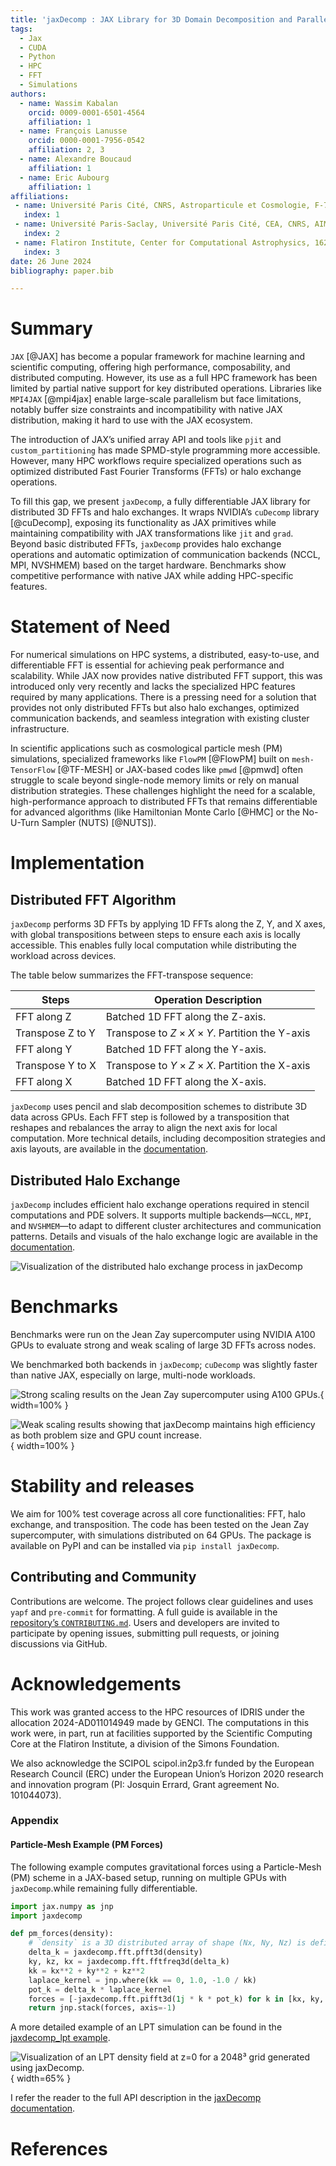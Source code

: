 ```yaml
---
title: 'jaxDecomp : JAX Library for 3D Domain Decomposition and Parallel FFTs'
tags:
  - Jax
  - CUDA
  - Python
  - HPC
  - FFT
  - Simulations
authors:
  - name: Wassim Kabalan
    orcid: 0009-0001-6501-4564
    affiliation: 1
  - name: François Lanusse
    orcid: 0000-0001-7956-0542
    affiliation: 2, 3
  - name: Alexandre Boucaud
    affiliation: 1
  - name: Eric Aubourg
    affiliation: 1
affiliations:
 - name: Université Paris Cité, CNRS, Astroparticule et Cosmologie, F-75013 Paris, France
   index: 1
 - name: Université Paris-Saclay, Université Paris Cité, CEA, CNRS, AIM, 91191, Gif-sur-Yvette, France
   index: 2
 - name: Flatiron Institute, Center for Computational Astrophysics, 162 5th Avenue, New York, NY 10010, USA
   index: 3
date: 26 June 2024
bibliography: paper.bib

---
```


# Summary


`JAX` \[@JAX] has become a popular framework for machine learning and scientific computing, offering high performance, composability, and distributed computing. However, its use as a full HPC framework has been limited by partial native support for key distributed operations. Libraries like `MPI4JAX` \[@mpi4jax] enable large-scale parallelism but face limitations, notably buffer size constraints and incompatibility with native JAX distribution, making it hard to use with the JAX ecosystem.

The introduction of JAX’s unified array API and tools like `pjit` and `custom_partitioning` has made SPMD-style programming more accessible. However, many HPC workflows require specialized operations such as optimized distributed Fast Fourier Transforms (FFTs) or halo exchange operations.

To fill this gap, we present `jaxDecomp`, a fully differentiable JAX library for distributed 3D FFTs and halo exchanges. It wraps NVIDIA’s `cuDecomp` library \[@cuDecomp], exposing its functionality as JAX primitives while maintaining compatibility with JAX transformations like `jit` and `grad`. Beyond basic distributed FFTs, `jaxDecomp` provides halo exchange operations and automatic optimization of communication backends (NCCL, MPI, NVSHMEM) based on the target hardware. Benchmarks show competitive performance with native JAX while adding HPC-specific features.



# Statement of Need

For numerical simulations on HPC systems, a distributed, easy-to-use, and differentiable FFT is essential for achieving peak performance and scalability. While JAX now provides native distributed FFT support, this was introduced only very recently and lacks the specialized HPC features required by many applications. There is a pressing need for a solution that provides not only distributed FFTs but also halo exchanges, optimized communication backends, and seamless integration with existing cluster infrastructure.

In scientific applications such as cosmological particle mesh (PM) simulations, specialized frameworks like `FlowPM` \[@FlowPM] built on `mesh-TensorFlow` \[@TF-MESH] or JAX-based codes like `pmwd` \[@pmwd] often struggle to scale beyond single-node memory limits or rely on manual distribution strategies. These challenges highlight the need for a scalable, high-performance approach to distributed FFTs that remains differentiable for advanced algorithms (like Hamiltonian Monte Carlo \[@HMC] or the No-U-Turn Sampler (NUTS) \[@NUTS]).


# Implementation

## Distributed FFT Algorithm

`jaxDecomp` performs 3D FFTs by applying 1D FFTs along the Z, Y, and X axes, with global transpositions between steps to ensure each axis is locally accessible. This enables fully local computation while distributing the workload across devices.

The table below summarizes the FFT-transpose sequence:

| Steps            | Operation Description                                    |
|------------------|----------------------------------------------------------|
| FFT along Z      | Batched 1D FFT along the Z-axis.                         |
| Transpose Z to Y | Transpose to $Z \times X \times Y$. Partition the Y-axis |
| FFT along Y      | Batched 1D FFT along the Y-axis.                         |
| Transpose Y to X | Transpose to $Y \times Z \times X$. Partition the X-axis |
| FFT along X      | Batched 1D FFT along the X-axis.                         |

`jaxDecomp` uses pencil and slab decomposition schemes to distribute 3D data across GPUs. Each FFT step is followed by a transposition that reshapes and rebalances the array to align the next axis for local computation. More technical details, including decomposition strategies and axis layouts, are available in the [documentation](https://jaxdecomp.readthedocs.io/en/latest/02-decomposition.html).


## Distributed Halo Exchange

`jaxDecomp` includes efficient halo exchange operations required in stencil computations and PDE solvers. It supports multiple backends—`NCCL`, `MPI`, and `NVSHMEM`—to adapt to different cluster architectures and communication patterns. Details and visuals of the halo exchange logic are available in the [documentation](https://jaxdecomp.readthedocs.io/en/latest/04-halo_exchange.html).

![Visualization of the distributed halo exchange process in `jaxDecomp`](assets/halo-exchange.svg)


# Benchmarks

Benchmarks were run on the Jean Zay supercomputer using NVIDIA A100 GPUs to evaluate strong and weak scaling of large 3D FFTs across nodes.

We benchmarked both backends in `jaxDecomp`; `cuDecomp` was slightly faster than native JAX, especially on large, multi-node workloads.


![Strong scaling results on the Jean Zay supercomputer using A100 GPUs.](assets/strong_scaling.png){ width=100% }

![Weak scaling results showing that `jaxDecomp` maintains high efficiency as both problem size and GPU count increase.](assets/weak_scaling.png){ width=100% }


# Stability and releases

We aim for 100% test coverage across all core functionalities: FFT, halo exchange, and transposition. The code has been tested on the Jean Zay supercomputer, with simulations distributed on 64 GPUs. The package is available on PyPI and can be installed via `pip install jaxDecomp`.


## Contributing and Community

Contributions are welcome. The project follows clear guidelines and uses `yapf` and `pre-commit` for formatting. A full guide is available in the [repository’s `CONTRIBUTING.md`](https://github.com/DifferentiableUniverseInitiative/jaxDecomp/blob/main/CONTRIBUTING.md). Users and developers are invited to participate by opening issues, submitting pull requests, or joining discussions via GitHub.

# Acknowledgements

This work was granted access to the HPC resources of IDRIS under the allocation 2024-AD011014949 made by GENCI. The computations in this work were, in part, run at facilities supported by the Scientific Computing Core at the Flatiron Institute, a division of the Simons Foundation.

We also acknowledge the SCIPOL scipol.in2p3.fr funded by the European Research Council (ERC) under the European Union’s Horizon 2020 research and innovation program (PI: Josquin Errard, Grant agreement No. 101044073).


### Appendix

#### Particle-Mesh Example (PM Forces)

The following example computes gravitational forces using a Particle-Mesh (PM) scheme in a JAX-based setup, running on multiple GPUs with `jaxDecomp`.while remaining fully differentiable.


```python
import jax.numpy as jnp
import jaxdecomp

def pm_forces(density):
    # `density` is a 3D distributed array of shape (Nx, Ny, Nz) is defined over the simulation mesh distributed across (y, z) axes
    delta_k = jaxdecomp.fft.pfft3d(density)
    ky, kz, kx = jaxdecomp.fft.fftfreq3d(delta_k)
    kk = kx**2 + ky**2 + kz**2
    laplace_kernel = jnp.where(kk == 0, 1.0, -1.0 / kk)
    pot_k = delta_k * laplace_kernel
    forces = [-jaxdecomp.fft.pifft3d(1j * k * pot_k) for k in [kx, ky, kz]]
    return jnp.stack(forces, axis=-1)
```

A more detailed example of an LPT simulation can be found in the [jaxdecomp_lpt example](https://github.com/DifferentiableUniverseInitiative/jaxDecomp/blob/main/examples/lpt_nbody_demo.py).


![Visualization of an LPT density field at z=0 for a 2048³ grid generated using `jaxDecomp`.](assets/LPT_density_field_z0_2048.png){ width=65% }

I refer the reader to the full API description in the [jaxDecomp documentation](https://jaxdecomp.readthedocs.io/en/latest/01-basic_usage.html).

# References
